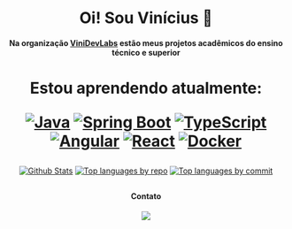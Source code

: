 <h1 align="center"> Oi! Sou Vinícius 👋</h1>

<h4 align="center">Na organização <a href="https://github.com/ViniDevLabs">ViniDevLabs</a> estão meus projetos acadêmicos do ensino técnico e superior</h4>

##

<div align="center">
  
<h1>

  Estou aprendendo atualmente:
  
  [![Java](https://img.shields.io/badge/Java-%23ED8B00.svg?style=for-the-badge&logo=openjdk&logoColor=white)](#)
  [![Spring Boot](https://img.shields.io/badge/Spring%20Boot-6DB33F?style=for-the-badge&logo=springboot&logoColor=white)](#)
  [![TypeScript](https://img.shields.io/badge/TypeScript-3178C6?style=for-the-badge&logo=typescript&logoColor=white)](#)
  [![Angular](https://img.shields.io/badge/Angular-%23DD0031.svg?style=for-the-badge&logo=angular&logoColor=white)](#)
  [![React](https://img.shields.io/badge/React-%2320232a.svg?style=for-the-badge&logo=react&logoColor=%2361DAFB)](#)
  [![Docker](https://img.shields.io/badge/Docker-2496ED?style=for-the-badge&logo=docker&logoColor=white)](#)
  
</h1>
 
[![Github Stats](http://github-profile-summary-cards.vercel.app/api/cards/profile-details?username=vinithecsar&theme=github_dark)](#)
[![Top languages by repo](http://github-profile-summary-cards.vercel.app/api/cards/repos-per-language?username=vinithecsar&theme=github_dark)](#)
[![Top languages by commit](http://github-profile-summary-cards.vercel.app/api/cards/most-commit-language?username=vinithecsar&theme=github_dark)](#)

##

#### Contato

<a href="https://linkedin.com/in/vinícius-césar-08508b229" target="_blank"><img loading="lazy" src="https://custom-icon-badges.demolab.com/badge/LinkedIn-0A66C2?style=for-the-badge&logo=linkedin-white&logoColor=white" target="_blank"></a> 

</div>
